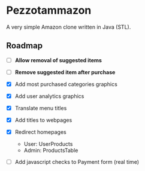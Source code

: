 # Pezzotammazon

A very simple Amazon clone written in Java (STL).

## Roadmap

- [ ] **Allow removal of suggested items**
- [ ] **Remove suggested item after purchase**
- [X] Add most purchased categories graphics
- [X] Add user analytics graphics
- [x] Translate menu titles
- [x] Add titles to webpages
- [x] Redirect homepages
    - User: UserProducts
    - Admin: ProductsTable
- [ ] Add javascript checks to Payment form (real time)

